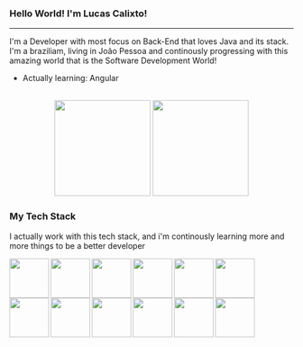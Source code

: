 <h3>Hello World! I'm Lucas Calixto!</h3>
<span>
 
</span>


---

 <div>
 <p> I'm a Developer with most focus on Back-End that loves Java and its stack. I'm a braziliam, living in João Pessoa and continously progressing with
 this amazing world that is the Software Development World!</p>

 - Actually learning: Angular

 </div>





<div align="center">
 
 <br/>
 
 <img height="170cm" src="https://github-readme-stats.vercel.app/api?username=calixtollucas&theme=tokyonight&show_icons=true&include_all_commits=true">
 <img height="170cm" src="https://github-readme-stats.vercel.app/api/top-langs/?username=calixtollucas&size_weight=0.5&count_weight=0.5&layout=compact&theme=tokyonight">
 
 <br/>
 
</div>
 
### My Tech Stack
I actually work with this tech stack, and i'm continously learning more and more things to be a better developer

<img align="left" width="70px" src="https://cdn.jsdelivr.net/gh/devicons/devicon@latest/icons/java/java-original-wordmark.svg" />
<img align="left" width="70px" src="https://cdn.jsdelivr.net/gh/devicons/devicon@latest/icons/javascript/javascript-original.svg" />
<img align="left" width="70px" src="https://cdn.jsdelivr.net/gh/devicons/devicon@latest/icons/html5/html5-original-wordmark.svg" />
<img align="left" width="70px" src="https://cdn.jsdelivr.net/gh/devicons/devicon@latest/icons/css3/css3-original-wordmark.svg" />
<img align="left" width="70px" src="https://cdn.jsdelivr.net/gh/devicons/devicon@latest/icons/kotlin/kotlin-original.svg" />
<img align="left" width="70px" src="https://cdn.jsdelivr.net/gh/devicons/devicon@latest/icons/typescript/typescript-original.svg" />
<img align="left" width="70px" src="https://cdn.jsdelivr.net/gh/devicons/devicon@latest/icons/spring/spring-original-wordmark.svg" />
<img align="left" width="70px" src="https://cdn.jsdelivr.net/gh/devicons/devicon@latest/icons/angular/angular-original-wordmark.svg" />
<img align="left" width="70px" src="https://cdn.jsdelivr.net/gh/devicons/devicon@latest/icons/mysql/mysql-original-wordmark.svg" />
<img align="left" width="70px" src="https://cdn.jsdelivr.net/gh/devicons/devicon@latest/icons/postgresql/postgresql-original-wordmark.svg" />
<img align="left" width="70px" src="https://cdn.jsdelivr.net/gh/devicons/devicon@latest/icons/git/git-original-wordmark.svg" />
<img align="left" width="70px" src="https://cdn.jsdelivr.net/gh/devicons/devicon@latest/icons/bootstrap/bootstrap-original-wordmark.svg" />

